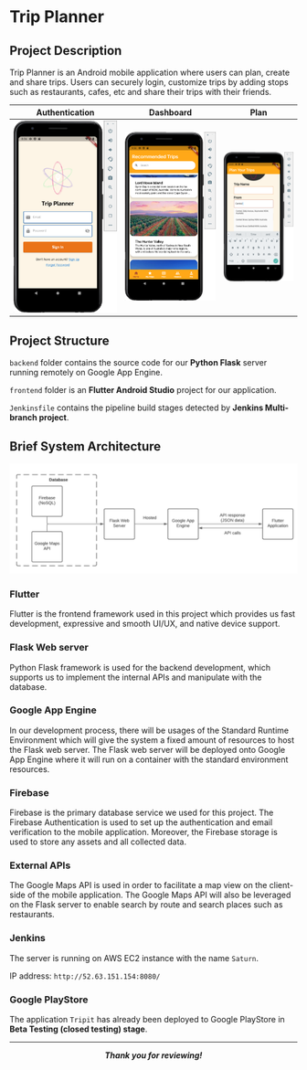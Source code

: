 # Trip Planner

## Project Description
Trip Planner is an Android mobile application where users can plan, create and share trips. Users can securely login, customize trips by adding stops such as restaurants, cafes, etc and share their trips with their friends. 

| Authentication                                               | Dashboard                                                    | Plan                                                         |
| ------------------------------------------------------------ | ------------------------------------------------------------ | ------------------------------------------------------------ |
| ![](https://github.com/RachelYang1999/Image_Storage/blob/main/authentication.png) | ![](https://github.com/RachelYang1999/Image_Storage/blob/main/dashboard.png) | ![](https://github.com/RachelYang1999/Image_Storage/blob/main/plan.png) |

## Project Structure

`backend` folder contains the source code for our **Python Flask** server running remotely on Google App Engine.

`frontend` folder is an **Flutter Android Studio** project for our application.

`Jenkinsfile` contains the pipeline build stages detected by **Jenkins Multi-branch project**.

## Brief System Architecture

![System Architecture](https://github.com/RachelYang1999/Image_Storage/blob/main/Trip_Planner_Archi.png)

### Flutter

Flutter is the frontend framework used in this project which provides us fast development, expressive and smooth UI/UX, and native device support. 

### Flask Web server

Python Flask framework is used for the backend development, which supports us to implement the internal APIs and manipulate with the database.

### Google App Engine

In our development process,  there will be usages of the Standard Runtime Environment which will give the system a fixed amount of resources to host the Flask web server. The Flask web server will be deployed onto Google App Engine where it will run on a container with the standard environment resources. 

### Firebase

Firebase is the primary database service we used for this project. The Firebase Authentication is used to set up the authentication and email verification to the mobile application. Moreover, the Firebase storage is used to store any assets and all collected data.

### External APIs

The Google Maps API is used in order to facilitate a map view on the client-side of the mobile application. The Google Maps API will also be leveraged on the Flask server to enable search by route and search places such as restaurants.

### Jenkins

The server is running on AWS EC2 instance with the name `Saturn`.

IP address: `http://52.63.151.154:8080/`

### Google PlayStore

The application `Tripit` has already been deployed to Google PlayStore in **Beta Testing (closed testing) stage**.

----

<p align="center">
<b><i>Thank you for reviewing!</i></b>
</p>

